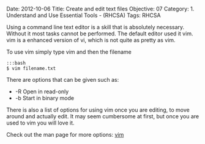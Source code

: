 Date: 2012-10-06
Title: Create and edit text files
Objective: 07
Category: 1. Understand and Use Essential Tools - (RHCSA)
Tags: RHCSA

Using a command line text editor is a skill that is absolutely necessary. Without it most tasks cannot be performed. The default editor used it vim. vim is a enhanced version of vi, which is not quite as pretty as vim. 

To use vim simply type vim and then the filename

    :::bash
    $ vim filename.txt

There are options that can be given such as:

* -R Open in read-only
* -b Start in binary mode

There is also a list of options for using vim once you are editing, to move around and actually edit. It may seem cumbersome at first, but once you are used to vim you will love it.

Check out the man page for more options: [vim](http://amath.colorado.edu/computing/software/man/vim.html)